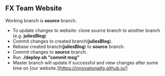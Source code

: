 ## FX Team Website

Working branch is **source** branch.
- To update changes to website: clone source branch to another branch (e.g. **juliesBlog**)
- Commit changes to created branch(**juliesBlog**). 
- Rebase created branch(**juliesBlog**) to **source** branch.
- Commit changes to **source** branch.
- Run **./deploy.sh "commit msg"**
- Master branch will update if successful and view changes after some time on [our website.][https://innovationatlg.github.io/]
